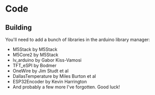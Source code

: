 # Code

## Building

You'll need to add a bunch of libraries in the arduino library manager:

* M5Stack by M5Stack
* M5Core2 by M5Stack
* lv_arduino by Gabor Kiss-Vamosi
* TFT_eSPI by Bodmer
* OneWire by Jim Studt et al
* DallasTemperature by Miles Burton et al
* ESP32Encoder by Kevin Harrington
* And probably a few more I've forgotten. Good luck!